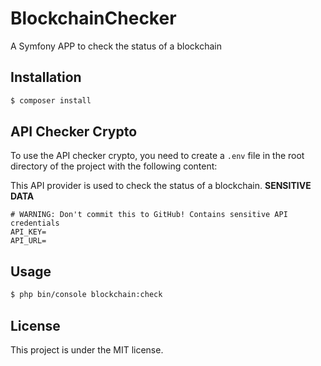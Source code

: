 # BlockchainChecker

A Symfony APP to check the status of a blockchain

## Installation

```bash
$ composer install
```

## API Checker Crypto

To use the API checker crypto, you need to create a `.env` file in the root directory of the project with the following content:

This API provider is used to check the status of a blockchain. **SENSITIVE DATA**

```dotenv
# WARNING: Don't commit this to GitHub! Contains sensitive API credentials
API_KEY=
API_URL=
```

## Usage

```bash
$ php bin/console blockchain:check
```

## License

This project is under the MIT license.